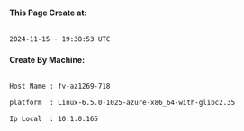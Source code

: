 
   
#### This Page Create at:

```bash

2024-11-15 - 19:38:53 UTC

```

#### Create By Machine:

```bash

Host Name : fv-az1269-718

platform  : Linux-6.5.0-1025-azure-x86_64-with-glibc2.35

Ip Local  : 10.1.0.165

```

